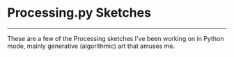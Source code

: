 # Processing.py Sketches
---
These are a few of the Processing sketches I've been working on in Python mode, mainly generative (algorithmic) art that amuses me.
